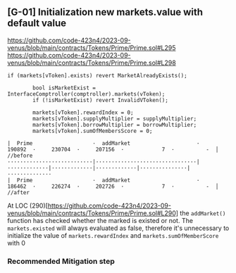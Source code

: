 ## [G-01] Initialization new markets.value with default value

https://github.com/code-423n4/2023-09-venus/blob/main/contracts/Tokens/Prime/Prime.sol#L295
https://github.com/code-423n4/2023-09-venus/blob/main/contracts/Tokens/Prime/Prime.sol#L298

```solidity
if (markets[vToken].exists) revert MarketAlreadyExists();

        bool isMarketExist = InterfaceComptroller(comptroller).markets(vToken);
        if (!isMarketExist) revert InvalidVToken();

        markets[vToken].rewardIndex = 0;
        markets[vToken].supplyMultiplier = supplyMultiplier;
        markets[vToken].borrowMultiplier = borrowMultiplier;
        markets[vToken].sumOfMembersScore = 0;
```

```
|  Prime                   ·  addMarket                     ·     190892  ·     230704  ·     207156  ·            7  ·          -  │ //before
···························|································|·············|·············|·············|···············|··············
|  Prime                   ·  addMarket                     ·     186462  ·     226274  ·     202726  ·            7  ·          -  │ //after
```

At LOC (290)[https://github.com/code-423n4/2023-09-venus/blob/main/contracts/Tokens/Prime/Prime.sol#L290] the `addMarket()` function has checked whether the marked is existed or not. The `markets.existed` will always evaluated as false, therefore it's unnecessary to initialize the value of `markets.rewardIndex` and `markets.sumOfMemberScore` with 0

### Recommended Mitigation step

